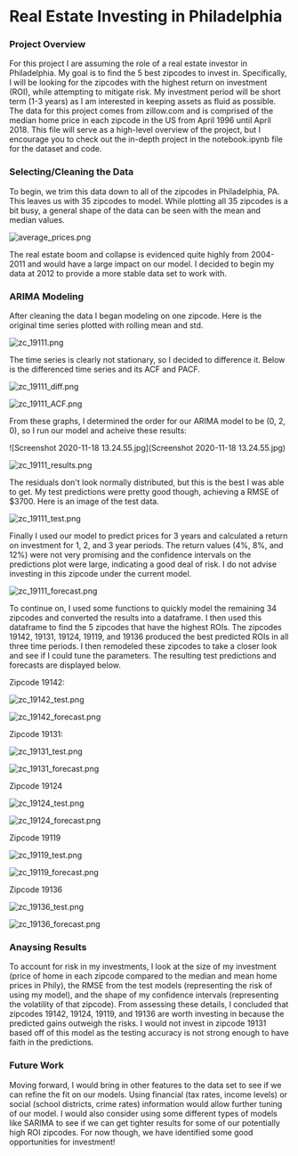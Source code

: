 # Real Estate Investing in Philadelphia

### Project Overview

For this project I are assuming the role of a real estate investor in Philadelphia. My goal is to find the 5 best zipcodes to invest in. Specifically, I will be looking for the zipcodes with the highest return on investment (ROI), while attempting to mitigate risk. My investment period will be short term (1-3 years) as I am interested in keeping assets as fluid as possible. The data for this project comes from zillow.com and is comprised of the median home price in each zipcode in the US from April 1996 until April 2018. This file will serve as a high-level overview of the project, but I encourage you to check out the in-depth project in the notebook.ipynb file for the dataset and code.

### Selecting/Cleaning the Data

To begin, we trim this data down to all of the zipcodes in Philadelphia, PA. This leaves us with 35 zipcodes to model. While plotting all 35 zipcodes is a bit busy, a general shape of the data can be seen with the mean and median values.

![average_prices.png](average_prices.png)

The real estate boom and collapse is evidenced quite highly from 2004-2011 and would have a large impact on our model. I decided to begin my data at 2012 to provide a more stable data set to work with.

### ARIMA Modeling

After cleaning the data I began modeling on one zipcode. Here is the original time series plotted with rolling mean and std.

![zc_19111.png](zc_19111.png)

The time series is clearly not stationary, so I decided to difference it. Below is the differenced time series and its ACF and PACF.

![zc_19111_diff.png](zc_19111_diff.png)

![zc_19111_ACF.png](zc_19111_ACF.png)

From these graphs, I determined the order for our ARIMA model to be (0, 2, 0), so I run our model and acheive these results:

![Screenshot 2020-11-18 13.24.55.jpg](Screenshot 2020-11-18 13.24.55.jpg)

![zc_19111_results.png](zc_19111_results.png)

The residuals don't look normally distributed, but this is the best I was able to get. My test predictions were pretty good though, achieving a RMSE of $3700. Here is an image of the test data.

![zc_19111_test.png](zc_19111_test.png)

Finally I used our model to predict prices for 3 years and calculated a return on investment for 1, 2, and 3 year periods. The return values (4%, 8%, and 12%) were not very promising and the confidence intervals on the predictions plot were large, indicating a good deal of risk. I do not advise investing in this zipcode under the current model.

![zc_19111_forecast.png](zc_19111_forecast.png)

To continue on, I used some functions to quickly model the remaining 34 zipcodes and converted the results into a dataframe. I then used this dataframe to find the 5 zipcodes that have the highest ROIs. The zipcodes 19142, 19131, 19124, 19119, and 19136 produced the best predicted ROIs in all three time periods. I then remodeled these zipcodes to take a closer look and see if I could tune the parameters. The resulting test predictions and forecasts are displayed below.

Zipcode 19142:

![zc_19142_test.png](zc_19142_test.png)

![zc_19142_forecast.png](zc_19142_forecast.png)

Zipcode 19131:

![zc_19131_test.png](zc_19131_test.png)

![zc_19131_forecast.png](zc_19131_forecast.png)

Zipcode 19124

![zc_19124_test.png](zc_19124_test.png)

![zc_19124_forecast.png](zc_19124_forecast.png)

Zipcode 19119

![zc_19119_test.png](zc_19119_test.png)

![zc_19119_forecast.png](zc_19119_forecast.png)

Zipcode 19136

![zc_19136_test.png](zc_19136_test.png)

![zc_19136_forecast.png](zc_19136_forecast.png)

### Anaysing Results

To account for risk in my investments, I look at the size of my investment (price of home in each zipcode compared to the median and mean home prices in Phily), the RMSE from the test models (representing the risk of using my model), and the shape of my confidence intervals (representing the volatility of that zipcode). From assessing these details, I concluded that zipcodes 19142, 19124, 19119, and 19136 are worth investing in because the predicted gains outweigh the risks. I would not invest in zipcode 19131 based off of this model as the testing accuracy is not strong enough to have faith in the predictions.

### Future Work

Moving forward, I would bring in other features to the data set to see if we can refine the fit on our models. Using financial (tax rates, income levels) or social (school districts, crime rates) information would allow further tuning of our model. I would also consider using some different types of models like SARIMA to see if we can get tighter results for some of our potentially high ROI zipcodes. For now though, we have identified some good opportunities for investment!